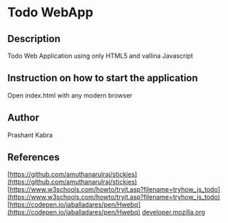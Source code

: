 # Todo WebApp

## Description
Todo Web Application using only HTML5 and vallina Javascript

## Instruction on how to start the application

Open index.html with any modern browser

## Author
Prashant Kabra

## References
[https://github.com/amuthanarulraj/stickies](https://github.com/amuthanarulraj/stickies)
[https://www.w3schools.com/howto/tryit.asp?filename=tryhow_js_todo](https://www.w3schools.com/howto/tryit.asp?filename=tryhow_js_todo)
[https://codepen.io/jaballadares/pen/Hwebq](https://codepen.io/jaballadares/pen/Hwebq)
[developer.mozilla.org](developer.mozilla.org)
